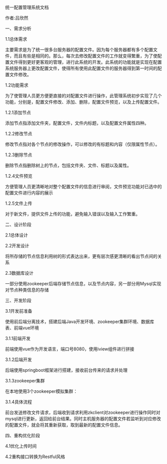 统一配置管理系统文档


作者:吕欣然


一、需求分析

1.1总体需求

主要需求是为了统一很多台服务器的配置文件。因为每个服务器都有多个配置文件，而且有些是相同的。那么，每次去修改配置文件的工作就变得繁重，为了使配置文件得到更好更客观的管理，进行此系统的开发。此系统的功能就是实现在配置系统服务器上更改配置文件，使得所有使用此配置文件的服务器得到第一时间的配置文件修改。

1.2功能需求

为了使管理人员更方便更直接的对配置文件进行操作，此管理系统初步实现了几个功能，分别是，配置文件修改、添加、删除，配置文件预览，以及上传配置文件。

1.2.1添加节点

添加节点指添加文件夹，配置文件，文件内标题，以及配置文件属性四种。

1.2.2修改节点

修改节点指对各个节点的修改操作，可以修改的有标题和内容（仅限属性节点）。

1.2.3删除节点

删除节点指删除树上的节点，包括文件夹、文件、标题以及属性。


1.2.4文件预览

方便管理人员更清晰地对整个配置文件的信息进行审阅，文件预览功能对已选中的配置文件进行内容的展示

1.2.5文件上传

对于新文件，提供文件上传的功能，避免输入错误以及输入工作繁重。

二、设计阶段

2.1总体设计




2.2开发设计

将所存储的节点信息利用树的形式表达出来，更有层次感更清晰的看出节点间的关系


2.3数据库设计

一部分使用zookeeper后端存储节点信息，以及节点内容，另一部分用Mysql实现对节点种类信息的存储


三、开发阶段

3.1开发前准备

使用前后端分离技术，搭建后端Java开发环境、zookeeper集群环境、数据库表、前端vue环境

3.1.1前端开发

前端使用vue作为开发语言，端口号8080，使用iview组件进行拼接
   

3.1.2后端开发

后端使用springboot框架进行搭建，接收前台传来的请求并处理

3.1.3zookeeper集群

在本地使用3个zookeeper模拟集群：


3.1.4具体流程

前台发送修改文件请求，后端收到请求利用zkclient对zookeeper进行操作同时对mysql进行更新，返回给前台结果。同时主机服务器的配置文件若监听到对应修改的配置文件，就会将其重新获取，取到最新的配置文件信息。

四、重构优化阶段

4.1优化上传时间

4.2重构接口转换为Restful风格



